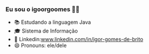 ### Eu sou o igoorgoomes 🧑‍💼

- 📚 Estudando a linguagem Java
- 🎓 Sistema de Informação
- 💬 Linkedin:www.linkedin.com/in/igor-gomes-de-brito
- 😄 Pronouns: ele/dele

